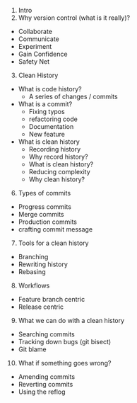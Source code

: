 1. Intro
2. Why version control (what is it really)?
  * Collaborate
  * Communicate
  * Experiment
  * Gain Confidence
  * Safety Net
3. Clean History
  * What is code history?
    * A series of changes / commits
  * What is a commit?
    * Fixing typos
    * refactoring code
    * Documentation
    * New feature
  * What is clean history
    * Recording history
    * Why record history?
    * What is clean history?
    * Reducing complexity
    * Why clean history?
6. Types of commits
  * Progress commits
  * Merge commits
  * Production commits
  * crafting commit message
7. Tools for a clean history
  * Branching
  * Rewriting history
  * Rebasing
8. Workflows
  * Feature branch centric
  * Release centric
9. What we can do with a clean history
  * Searching commits
  * Tracking down bugs (git bisect)
  * Git blame
10. What if something goes wrong?
  * Amending commits
  * Reverting commits
  * Using the reflog
